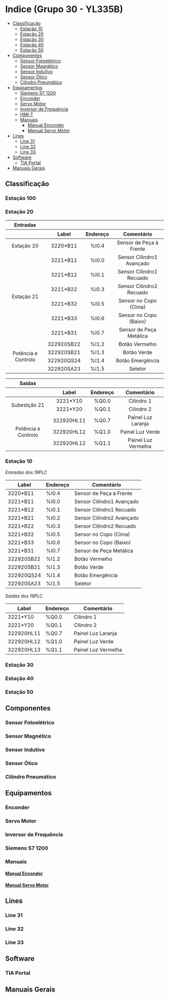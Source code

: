 # Indice (Grupo 30 - YL335B)

- [Classificação](#classificacao)
  - [Estação 10](#estacao-10)
  - [Estação 20](#estacao-20)
  - [Estação 30](#estacao-30) 
  - [Estação 40](#estacao-40)
  - [Estação 50](#estacao-50)
- [Componentes](#componentes)
  - [Sensor Fotoelétrico](#sensor-fotoeletrico)
  - [Sensor Magnético](#sensor-magnetico) 
  - [Sensor Indutivo](#sensor-indutivo) 
  - [Sensor Ótico](#sensor-otico) 
  - [Cilindro Pneumático](#cilindro-pneumatico)
- [Equipamentos](#equipamentos)
  - [Siemens S7 1200](#siemens-s7-1200) 
  - [Enconder](#enconder)
  - [Servo Motor](#servo-motor)
  - [Inversor de Frequência](#inversor-de-frequencia)
  - [HMI-T](#hmi-t)
  - [Manuais](#manuais)
    - [Manual Enconder](#manual-enconder) 
    - [Manual Servo Motor](#manual-servo-motor) 
- [Lines](#lines)
  - [Line 31](#line-31) 
  - [Line 32](#line-32) 
  - [Line 33](#line-33) 
- [Software](#software)
  - [TIA Portal](#tia-portal) 
- [Manuais Gerais](#manuais-gerais)

## Classificação
### Estação 100
### Estação 20

<!--Entradas da Estação 20-->
<div align="center">
<table>
   <head>
      <tr>
         <th align="center">Entradas</th>
      </tr>
   <head>
      <tr>
      <th></th>
         <th align="center">Label</th>
         <th align="center">Endereço</th>
         <th align="center">Comentário</th>
      </tr>
   </thead>
   <tbody>
      <tr>
         <td style="vertical-align : middle;text-align:center;" rowspan="1">Estação 20</td>
         <td align="center">3220*B11</td>
         <td align="center">%I0.4</td>
         <td align="center">Sensor de Peça à Frente</td>
      </tr>
      <tr>
         <td style="vertical-align : middle;text-align:center;" rowspan="6">Estação 21</td>
         <td align="center">3221*B11</td>
         <td align="center">%I0.0</td>
         <td align="center">Sensor Cilindro1 Avançado</td>
      </tr>
      <tr>
         <td align="center">3221*B12</td>
         <td align="center">%I0.1</td>
         <td align="center">Sensor Cilindro1 Recuado</td>
      </tr>
      <tr>
         <td align="center">3221*B22</td>
         <td align="center">%I0.3</td>
         <td align="center">Sensor Cilindro2 Recuado</td>
      </tr>
      <tr>
         <td align="center">3221*B32</td>
         <td align="center">%I0.5</td>
         <td align="center">Sensor no Copo (Cima)</td>
      </tr>
      <tr>
         <td align="center">3221*B33</td>
         <td align="center">%I0.6</td>
         <td align="center">Sensor no Copo (Baixo)</td>
      </tr>
      <tr>
         <td align="center">3221*B31</td>
         <td align="center">%I0.7</td>
         <td align="center">Sensor de Peça Metálica</td>
      </tr>
      <tr>
         <td style="vertical-align : middle;text-align:center;" rowspan="4">Potência e Controlo</td>
         <td align="center">322920SB22</td>
         <td align="center">%I1.2</td>
         <td align="center">Botão Vermelho</td>
      <tr>
         <td align="center">322920SB21</td>
         <td align="center">%I1.3</td>
         <td align="center">Botão Verde</td>
      <tr>
         <td align="center">322920QS24</td>
         <td align="center">%I1.4</td>
         <td align="center">Botão Emergência</td>
      <tr>
         <td align="center">322920SA23</td>
         <td align="center">%I1.5</td>
         <td align="center">Seletor</td>
      </tr>
   </tbody>
</table>
</div>

<!--Saidas da Estação 20-->
<div align="center">
<table>
   <head>
      <tr>
         <th align="center">Saidas</th>
      </tr>
   <head>
      <tr>
      <th></th>
         <th align="center">Label</th>
         <th align="center">Endereço</th>
         <th align="center">Comentário</th>
      </tr>
   </thead>
   <tbody>
      <tr>
         <td style="vertical-align : middle;text-align:center;" rowspan="2">Subestção 21</td>
         <td align="center">3221*Y10</td>
         <td align="center">%Q0.0</td>
         <td align="center">Cilindro 1</td>
      </tr>
      <tr>
         <td align="center">3221*Y20</td>
         <td align="center">%Q0.1</td>
         <td align="center">Cilindro 2</td>
      </tr>
      <tr>
         <td style="vertical-align : middle;text-align:center;" rowspan="3">Potência e Controlo</td>
         <td align="center">322920HL11</td>
         <td align="center">%Q0.7</td>
         <td align="center">Painel Luz Laranja</td>
      <tr>
         <td align="center">322920HL12</td>
         <td align="center">%Q1.0</td>
         <td align="center">Painel Luz Verde</td>
      <tr>
         <td align="center">322920HL12</td>
         <td align="center">%Q1.1</td>
         <td align="center">Painel Luz Vermelha</td>
   </tbody>
</table>
</div>

### Estação 10

*Entradas dos 19PLC*

|Label |Endereço  | Comentário|
--- | --- | ---
3220*B11|%I0.4|Sensor de Peça à Frente
3221*B11|%I0.0|Sensor Cilindro1 Avançado
3221*B12|%I0.1|Sensor Cilindro1 Recuado
3221*B21|%I0.2|Sensor Cilindro2 Avançado
3221*B22|%I0.3|Sensor Cilindro2 Recuado
3221*B32|%I0.5|Sensor no Copo (Cima)
3221*B33|%I0.6|Sensor no Copo (Baixo)
3221*B31|%I0.7|Sensor de Peça Metálica
322920SB22|%I1.2|Botão Vermelho
322920SB21|%I1.3|Botão Verde
322920QS24|%I1.4|Botão Emergência
322920SA23|%I1.5|Seletor

*Saidas dos 19PLC*

|Label |Endereço  | Comentário|
--- | --- | ---
3221*Y10|%Q0.0|Cilindro 1
3221*Y20|%Q0.1|Cilindro 2
322920HL11|%Q0.7|Painel Luz Laranja
322920HL12|%Q1.0|Painel Luz Verde
322920HL13|%Q1.1|Painel Luz Vermelha



### Estação 30
### Estação 40
### Estação 50

## Componentes
### Sensor Fotoelétrico
### Sensor Magnético
### Sensor Indutivo
### Sensor Ótico
### Cilindro Pneumático

## Equipamentos
### Enconder
### Servo Motor
### Inversor de Frequência
### Siemens S7 1200
### Manuais
#### [Manual Enconder](./manuais/manual_enconder.md)
#### [Manual Servo Motor](./manuais/manual_servo.md)
## Lines
### Line 31
### Line 32
### Line 33

## Software
### TIA Portal

## Manuais Gerais
